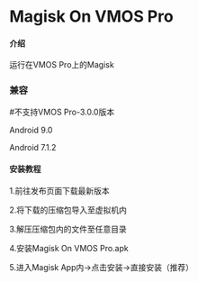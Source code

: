 # Magisk On VMOS Pro

#### 介绍

运行在VMOS Pro上的Magisk

### 兼容

#不支持VMOS Pro-3.0.0版本

Android 9.0

Android 7.1.2

#### 安装教程

1.前往发布页面下载最新版本

2.将下载的压缩包导入至虚拟机内

3.解压压缩包内的文件至任意目录

4.安装Magisk On VMOS Pro.apk

5.进入Magisk App内→点击安装→直接安装（推荐）
